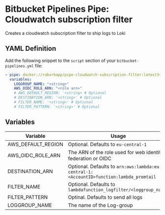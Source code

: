 # Bitbucket Pipelines Pipe: Cloudwatch subscription filter

Creates a cloudwatch subscription filter to ship logs to Loki

## YAML Definition

Add the following snippet to the `script` section of your `bitbucket-pipelines.yml` file:

```yaml
- pipe: docker://rubarbapp/pipe-cloudwatch-subscription-filter:latest3s
  variables:
    LOGGROUP_NAME: "<string>"
    AWS_OIDC_ROLE_ARN: "<role arn>"
    # AWS_DEFAULT_REGION: '<string> # Optional
    # DESTINATION_ARN: '<string>' # Optional
    # FILTER_NAME: '<string>' # Optional
    # FILTER_PATTERN: '<string>' # Optional
```

## Variables

| Variable           | Usage                                                                                   |
| ------------------ | --------------------------------------------------------------------------------------- |
| AWS_DEFAULT_REGION | Optional. Defaults to `eu-central-1`                                                    |
| AWS_OIDC_ROLE_ARN  | The ARN of the role used for web identity federation or OIDC                            |
| DESTINATION_ARN    | Optional. Defaults to `arn:aws:lambda:eu-central-1:<AccountID>function:lambda_promtail` |
| FILTER_NAME        | Optional. Defaults to `lambdafunction_logfilter/<loggroup_name>`                        |
| FILTER_PATTERN     | Optinal. Defaults to send all logs                                                      |
| LOGGROUP_NAME      | The name of the Log-group                                                               |
